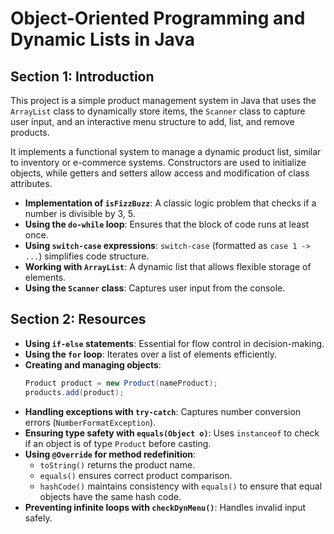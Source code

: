 # Object-Oriented Programming and Dynamic Lists in Java

## Section 1: Introduction

This project is a simple product management system in Java that uses the `ArrayList` class to dynamically store items, the `Scanner` class to capture user input, and an interactive menu structure to add, list, and remove products.

It implements a functional system to manage a dynamic product list, similar to inventory or e-commerce systems. Constructors are used to initialize objects, while getters and setters allow access and modification of class attributes.

- **Implementation of `isFizzBuzz`**: A classic logic problem that checks if a number is divisible by 3, 5.
- **Using the `do-while` loop**: Ensures that the block of code runs at least once.
- **Using `switch-case` expressions**: `switch-case` (formatted as `case 1 -> ...`) simplifies code structure.
- **Working with `ArrayList`**: A dynamic list that allows flexible storage of elements.
- **Using the `Scanner` class**: Captures user input from the console.

## Section 2: Resources

- **Using `if-else` statements**: Essential for flow control in decision-making.
- **Using the `for` loop**: Iterates over a list of elements efficiently.
- **Creating and managing objects**:
  ```java
  Product product = new Product(nameProduct);
  products.add(product);
  ```
- **Handling exceptions with `try-catch`**: Captures number conversion errors (`NumberFormatException`).
- **Ensuring type safety with `equals(Object o)`**: Uses `instanceof` to check if an object is of type `Product` before casting.
- **Using `@Override` for method redefinition**:
  - `toString()` returns the product name.
  - `equals()` ensures correct product comparison.
  - `hashCode()` maintains consistency with `equals()` to ensure that equal objects have the same hash code.
- **Preventing infinite loops with `checkDynMenu()`**: Handles invalid input safely.
